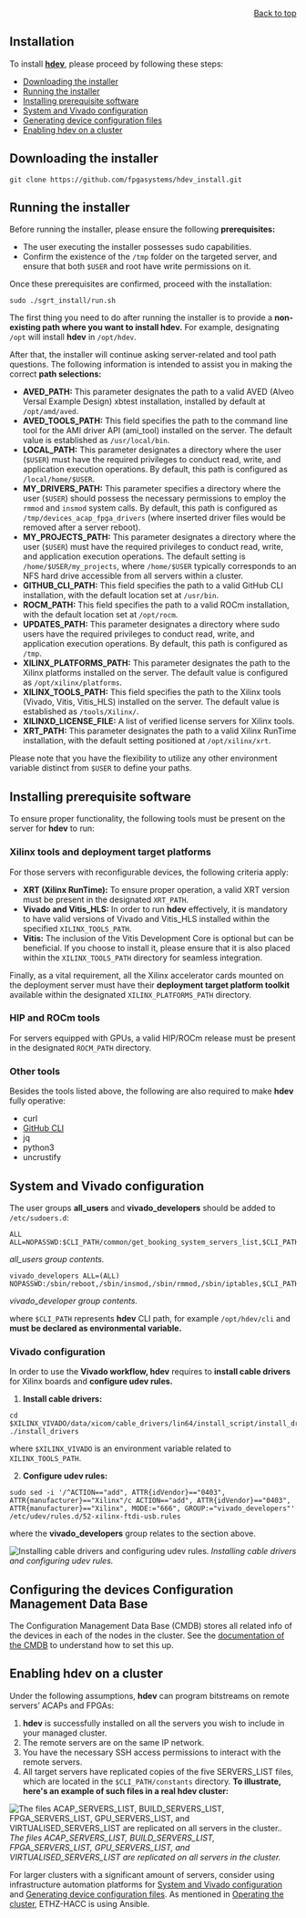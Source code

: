 <div id="readme" class="Box-body readme blob js-code-block-container">
<article class="markdown-body entry-content p-3 p-md-6" itemprop="text">
<p align="right">
<a href="/?tab=readme-ov-file#--hacc-development">Back to top</a>
</p>

# Installation

To install **[hdev](https://github.com/fpgasystems/hdev)**, please proceed by following these steps:

* [Downloading the installer](#downloading-the-installer)
* [Running the installer](#running-the-installer)
* [Installing prerequisite software](#installing-prerequisite-software)
* [System and Vivado configuration](#system-and-vivado-configuration)
* [Generating device configuration files](#generating-device-configuration-files)
* [Enabling hdev on a cluster](#enabling-hdev-on-a-cluster)

## Downloading the installer
```
git clone https://github.com/fpgasystems/hdev_install.git
```

## Running the installer
Before running the installer, please ensure the following **prerequisites:**

* The user executing the installer possesses sudo capabilities.
* Confirm the existence of the `/tmp` folder on the targeted server, and ensure that both `$USER` and root have write permissions on it.

Once these prerequisites are confirmed, proceed with the installation:

```
sudo ./sgrt_install/run.sh
```

The first thing you need to do after running the installer is to provide a **non-existing path where you want to install hdev.** For example, designating `/opt` will install **hdev** in `/opt/hdev`. 

After that, the installer will continue asking server-related and tool path questions. The following information is intended to assist you in making the correct **path selections:**

<!-- There are 14 - SERVER_LIST = 14 - 4 = 10 variables with dialogs as in run.sh -->
* **AVED_PATH:** This parameter designates the path to a valid AVED (Alveo Versal Example Design) xbtest installation, installed by default at `/opt/amd/aved`.
* **AVED_TOOLS_PATH:** This field specifies the path to the command line tool for the AMI driver API (ami_tool) installed on the server. The default value is established as `/usr/local/bin`.
* **LOCAL_PATH:** This parameter designates a directory where the user (`$USER`) must have the required privileges to conduct read, write, and application execution operations. By default, this path is configured as `/local/home/$USER`.
* **MY_DRIVERS_PATH:** This parameter specifies a directory where the user (`$USER`) should possess the necessary permissions to employ the `rmmod` and `insmod` system calls. By default, this path is configured as `/tmp/devices_acap_fpga_drivers` (where inserted driver files would be removed after a server reboot).
* **MY_PROJECTS_PATH:** This parameter designates a directory where the user (`$USER`) must have the required privileges to conduct read, write, and application execution operations. The default setting is `/home/$USER/my_projects`, where `/home/$USER` typically corresponds to an NFS hard drive accessible from all servers within a cluster.
* **GITHUB_CLI_PATH:** This field specifies the path to a valid GitHub CLI installation, with the default location set at `/usr/bin`.
* **ROCM_PATH:** This field specifies the path to a valid ROCm installation, with the default location set at `/opt/rocm`.
* **UPDATES_PATH:** This parameter designates a directory where sudo users have the required privileges to conduct read, write, and application execution operations. By default, this path is configured as `/tmp`.
* **XILINX_PLATFORMS_PATH:** This parameter designates the path to the Xilinx platforms installed on the server. The default value is configured as `/opt/xilinx/platforms`.
* **XILINX_TOOLS_PATH:** This field specifies the path to the Xilinx tools (Vivado, Vitis, Vitis\_HLS) installed on the server. The default value is established as `/tools/Xilinx/`.
* **XILINXD_LICENSE_FILE:** A list of verified license servers for Xilinx tools.
* **XRT_PATH:** This parameter designates the path to a valid Xilinx RunTime installation, with the default setting positioned at `/opt/xilinx/xrt`.

Please note that you have the flexibility to utilize any other environment variable distinct from `$USER` to define your paths.

## Installing prerequisite software

To ensure proper functionality, the following tools must be present on the server for **hdev** to run:

### Xilinx tools and deployment target platforms
For those servers with reconfigurable devices, the following criteria apply:

* **XRT (Xilinx RunTime):** To ensure proper operation, a valid XRT version must be present in the designated `XRT_PATH`. 
* **Vivado and Vitis_HLS:**  In order to run **hdev** effectively, it is mandatory to have valid versions of Vivado and Vitis_HLS installed within the specified `XILINX_TOOLS_PATH`.
* **Vitis:** The inclusion of the Vitis Development Core is optional but can be beneficial. If you choose to install it, please ensure that it is also placed within the `XILINX_TOOLS_PATH` directory for seamless integration.

Finally, as a vital requirement, all the Xilinx accelerator cards mounted on the deployment server must have their **deployment target platform toolkit** available within the designated `XILINX_PLATFORMS_PATH` directory.

### HIP and ROCm tools
For servers equipped with GPUs, a valid HIP/ROCm release must be present in the designated `ROCM_PATH` directory.

### Other tools
Besides the tools listed above, the following are also required to make **hdev** fully operative: <!-- This should match the PACKAGES vector in run.sh -->

* curl
* [GitHub CLI](https://cli.github.com) 
* jq
* python3
* uncrustify
<!-- * iperf
* [MPICH](https://www.mpich.org) -->

## System and Vivado configuration

The user groups **all_users** and **vivado_developers** should be added to `/etc/sudoers.d`:

```
ALL ALL=NOPASSWD:$CLI_PATH/common/get_booking_system_servers_list,$CLI_PATH/program/vitis,$CLI_PATH/program/revert
```
*all_users group contents.*

```
vivado_developers ALL=(ALL) NOPASSWD:/sbin/reboot,/sbin/insmod,/sbin/rmmod,/sbin/iptables,$CLI_PATH/program/fpga_chmod,$CLI_PATH/program/pci_hot_plug,$CLI_PATH/program/vivado,$CLI_PATH/program/rescan,/usr/sbin/modprobe,$CLI_PATH/set/write
```
*vivado_developer group contents.*

where `$CLI_PATH` represents **hdev** CLI path, for example `/opt/hdev/cli` and **must be declared as environmental variable.**

### Vivado configuration
In order to use the **Vivado workflow, hdev** requires to **install cable drivers** for Xilinx boards and **configure udev rules.**

1. **Install cable drivers:** 
```
cd $XILINX_VIVADO/data/xicom/cable_drivers/lin64/install_script/install_drivers/
./install_drivers
```
where `$XILINX_VIVADO` is an environment variable related to `XILINX_TOOLS_PATH`.

2. **Configure udev rules:** 
```
sudo sed -i '/^ACTION=="add", ATTR{idVendor}=="0403", ATTR{manufacturer}=="Xilinx"/c ACTION=="add", ATTR{idVendor}=="0403", ATTR{manufacturer}=="Xilinx", MODE:="666", GROUP:="vivado_developers"' /etc/udev/rules.d/52-xilinx-ftdi-usb.rules
```
where the **vivado_developers** group relates to the section above.

![Installing cable drivers and configuring udev rules.](./images/udev-rules.png "Installing cable drivers and configuring udev rules.")
*Installing cable drivers and configuring udev rules.*

## Configuring the devices Configuration Management Data Base
The Configuration Management Data Base (CMDB) stores all related info of the devices in each of the nodes in the cluster. See the [documentation of the CMDB](./docs/cmdb-structure.md) to understand how to set this up.

## Enabling hdev on a cluster
Under the following assumptions, **hdev** can program bitstreams on remote servers’ ACAPs and FPGAs:

1. **hdev** is successfully installed on all the servers you wish to include in your managed cluster.
2. The remote servers are on the same IP network.
3. You have the necessary SSH access permissions to interact with the remote servers.
4. All target servers have replicated copies of the five SERVERS_LIST files, which are located in the `$CLI_PATH/constants` directory. **To illustrate, here's an example of such files in a real hdev cluster:**

![The files ACAP_SERVERS_LIST, BUILD_SERVERS_LIST, FPGA_SERVERS_LIST, GPU_SERVERS_LIST, and VIRTUALISED_SERVERS_LIST are replicated on all servers in the cluster..](./images/SERVER_LISTS.png "The files ACAP_SERVERS_LIST, BUILD_SERVERS_LIST, FPGA_SERVERS_LIST, GPU_SERVERS_LIST, and VIRTUALIZED_SERVERS_LIST are replicated on all servers in the cluster..")
*The files ACAP_SERVERS_LIST, BUILD_SERVERS_LIST, FPGA_SERVERS_LIST, GPU_SERVERS_LIST, and VIRTUALISED_SERVERS_LIST are replicated on all servers in the cluster.*

For larger clusters with a significant amount of servers, consider using infrastructure automation platforms for [System and Vivado configuration](#system-and-vivado-configuration) and [Generating device configuration files](#generating-device-configuration-files). As mentioned in [Operating the cluster](https://github.com/fpgasystems/hacc/blob/main/docs/operating-the-cluster.md#operating-the-cluster), ETHZ-HACC is using Ansible.

<!-- # License

[![License: MIT](https://img.shields.io/badge/License-MIT-yellow.svg)](https://opensource.org/licenses/MIT)
